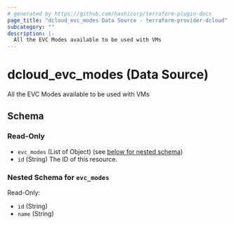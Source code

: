 ```yaml
---
# generated by https://github.com/hashicorp/terraform-plugin-docs
page_title: "dcloud_evc_modes Data Source - terraform-provider-dcloud"
subcategory: ""
description: |-
  All the EVC Modes available to be used with VMs
---
```


# dcloud_evc_modes (Data Source)

All the EVC Modes available to be used with VMs



<!-- schema generated by tfplugindocs -->
## Schema

### Read-Only

- `evc_modes` (List of Object) (see [below for nested schema](#nestedatt--evc_modes))
- `id` (String) The ID of this resource.

<a id="nestedatt--evc_modes"></a>
### Nested Schema for `evc_modes`

Read-Only:

- `id` (String)
- `name` (String)


